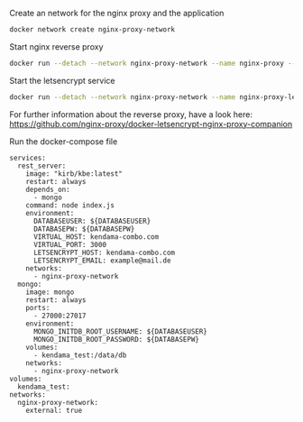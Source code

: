 Create an network for the nginx proxy and the application
```bash
docker network create nginx-proxy-network
```

Start nginx reverse proxy
```bash
docker run --detach --network nginx-proxy-network --name nginx-proxy --publish 80:80 --publish 443:443  --volume /etc/nginx/certs --volume /etc/nginx/vhost.d  --volume /usr/share/nginx/html --volume /var/run/docker.sock:/tmp/docker.sock:ro  jwilder/nginx-proxy
```

Start the letsencrypt service
```bash
docker run --detach --network nginx-proxy-network --name nginx-proxy-letsencrypt --volumes-from nginx-proxy --volume /var/run/docker.sock:/var/run/docker.sock:ro --env "DEFAULT_EMAIL=example@test.com" jrcs/letsencrypt-nginx-proxy-companion
```

For further information about the reverse proxy, have a look here:
https://github.com/nginx-proxy/docker-letsencrypt-nginx-proxy-companion

Run the docker-compose file
```
services:
  rest_server:
    image: "kirb/kbe:latest"
    restart: always
    depends_on:
      - mongo
    command: node index.js
    environment:
      DATABASEUSER: ${DATABASEUSER}
      DATABASEPW: ${DATABASEPW}
      VIRTUAL_HOST: kendama-combo.com
      VIRTUAL_PORT: 3000
      LETSENCRYPT_HOST: kendama-combo.com
      LETSENCRYPT_EMAIL: example@mail.de
    networks:
      - nginx-proxy-network
  mongo:
    image: mongo
    restart: always
    ports:
      - 27000:27017
    environment:
      MONGO_INITDB_ROOT_USERNAME: ${DATABASEUSER}
      MONGO_INITDB_ROOT_PASSWORD: ${DATABASEPW}
    volumes:
      - kendama_test:/data/db
    networks:
      - nginx-proxy-network
volumes:
  kendama_test:
networks:
  nginx-proxy-network:
    external: true
```
